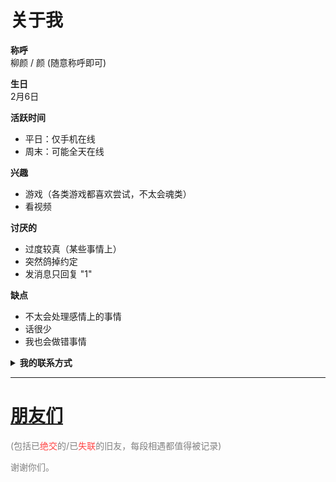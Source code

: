 # 关于我

**称呼**  
柳颜 / 颜  (随意称呼即可)

**生日**  
2月6日

**活跃时间**  
- 平日：仅手机在线
- 周末：可能全天在线

**兴趣**  
- 游戏（各类游戏都喜欢尝试，不太会魂类）
- 看视频

**讨厌的**  
- 过度较真（某些事情上）
- 突然鸽掉约定
- 发消息只回复 "1"

**缺点**
- 不太会处理感情上的事情
- 话很少
- 我也会做错事情

**<details><summary style="cursor: pointer;">我的联系方式</summary><p>Discord : rainyan_qwq</p><p>QQ : 这个要私聊问我哦</p><p>bilibili : <a href="https://space.bilibili.com/565790565">断流岁月</a></p></details>**

---

# [**朋友们**](/posts/2e4b9cc2)
<span style="color: #808080">(包括已<span style="color: #ff4444">绝交</span>的/已<span style="color: #ff4444">失联</span>的旧友，每段相遇都值得被记录)</span>

<span style="color: #808080">谢谢你们。</span>
